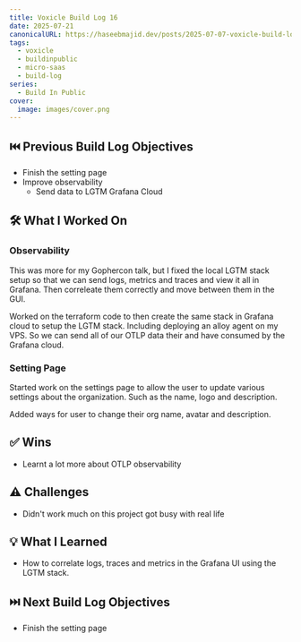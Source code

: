 ```yaml
---
title: Voxicle Build Log 16
date: 2025-07-21
canonicalURL: https://haseebmajid.dev/posts/2025-07-07-voxicle-build-log-15
tags:
  - voxicle
  - buildinpublic
  - micro-saas
  - build-log
series:
  - Build In Public
cover:
  image: images/cover.png
---
```


## ⏮️ Previous Build Log Objectives

- Finish the setting page
- Improve observability
  - Send data to LGTM Grafana Cloud

## 🛠️ What I Worked On

### Observability

This was more for my Gophercon talk, but I fixed the local LGTM stack setup so that we can send logs, metrics and traces
and view it all in Grafana. Then correleate them correctly and move between them in the GUI.

Worked on the terraform code to then create the same stack in Grafana cloud to setup the LGTM stack. Including deploying
an alloy agent on my VPS. So we can send all of our OTLP data their and have consumed by the Grafana cloud.

### Setting Page

Started work on the settings page to allow the user to update various settings about the organization.
Such as the name, logo and description.

Added ways for user to change their org name, avatar and description.

## ✅ Wins

- Learnt a lot more about OTLP observability

## ⚠️ Challenges

- Didn't work much on this project got busy with real life

## 💡 What I Learned

- How to correlate logs, traces and metrics in the Grafana UI using the LGTM stack.

## ⏭️ Next Build Log Objectives

- Finish the setting page
